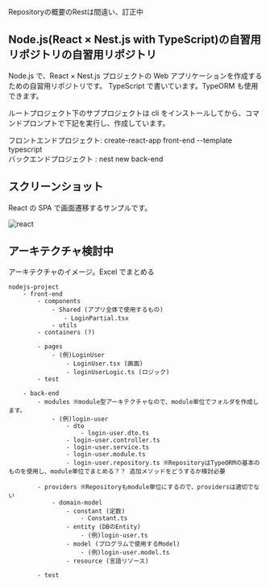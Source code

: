 Repositoryの概要のRestは間違い、訂正中

## Node.js(React × Nest.js with TypeScript)の自習用リポジトリの自習用リポジトリ

Node.js で、React × Nest.js プロジェクトの Web アプリケーションを作成するための自習用リポジトリです。
TypeScript で書いています。TypeORM も使用できます。

ルートプロジェクト下のサブプロジェクトは cli をインストールしてから、コマンドプロンプトで下記を実行し、作成しています。

フロントエンドプロジェクト: create-react-app front-end --template typescript  
バックエンドプロジェクト : nest new back-end

## スクリーンショット

React の SPA で画面遷移するサンプルです。

![react](https://github.com/mk-github-1/nodejs-project/assets/32920703/35aa8687-a4f5-4e45-bf5f-aed2e9cb170e)

## アーキテクチャ検討中

アーキテクチャのイメージ。Excel でまとめる

```
nodejs-project
    - front-end
        - components
            - Shared (アプリ全体で使用するもの)
　　            - LoginPartial.tsx
            - utils
        - containers (?)

        - pages
            - (例)LoginUser
                - LoginUser.tsx (画面)
                - loginUserLogic.ts (ロジック)
        - test

    - back-end
        - modules ※module型アーキテクチャなので、module単位でフォルダを作成します。
            - (例)login-user
                - dto
                    - login-user.dto.ts
                - login-user.controller.ts
                - login-user.service.ts
                - login-user.module.ts
                - login-user.repository.ts ※RepositoryはTypeORMの基本のものを使用し、module単位でまとめる？？ 追加メソッドをどうするか検討必要

        - providers ※Repositoryもmodule単位にするので、providersは適切でない
            - domain-model
                - constant (定数)
                    - Constant.ts
                - entity (DBのEntity)
                    - (例)login-user.ts
                - model (プログラムで使用するModel)
                    - (例)login-user.model.ts
                - resource (言語リソース)

        - test
```
